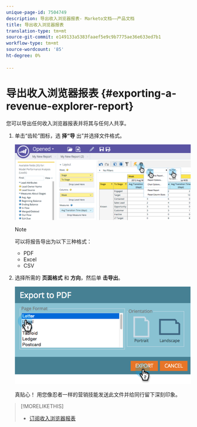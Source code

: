 ```yaml
---
unique-page-id: 7504749
description: 导出收入浏览器报表- Marketo文档——产品文档
title: 导出收入浏览器报表
translation-type: tm+mt
source-git-commit: e149133a5383faaef5e9c9b7775ae36e633ed7b1
workflow-type: tm+mt
source-wordcount: '85'
ht-degree: 0%

---
```



# 导出收入浏览器报表 {#exporting-a-revenue-explorer-report}

您可以导出任何收入浏览器报表并将其与任何人共享。

1. 单击“齿轮”图标，选 **择“导** 出”并选择文件格式。

   ![](assets/image2015-3-26-14-3a2-3a19.png)

   >[!NOTE]
   >
   >可以将报告导出为以下三种格式：
   >
   >    
   >    
   >    * PDF
   >    * Excel
   >    * CSV


1. 选择所需的 **页面格式** 和 **方向**，然后单 **击导出**。

   ![](assets/image2015-3-27-16-3a18-3a34.png)

   真贴心！ 用您像忍者一样的营销技能发送此文件并给同行留下深刻印象。

>[!MORELIKETHIS]
>
>* [订阅收入浏览器报表](subscribe-to-a-revenue-explorer-report.md)

>



